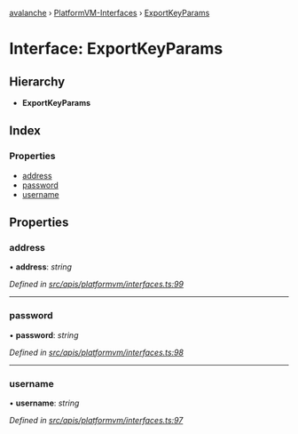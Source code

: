 [avalanche](../README.md) › [PlatformVM-Interfaces](../modules/platformvm_interfaces.md) › [ExportKeyParams](platformvm_interfaces.exportkeyparams.md)

# Interface: ExportKeyParams

## Hierarchy

* **ExportKeyParams**

## Index

### Properties

* [address](platformvm_interfaces.exportkeyparams.md#address)
* [password](platformvm_interfaces.exportkeyparams.md#password)
* [username](platformvm_interfaces.exportkeyparams.md#username)

## Properties

###  address

• **address**: *string*

*Defined in [src/apis/platformvm/interfaces.ts:99](https://github.com/ava-labs/avalanchejs/blob/8033096/src/apis/platformvm/interfaces.ts#L99)*

___

###  password

• **password**: *string*

*Defined in [src/apis/platformvm/interfaces.ts:98](https://github.com/ava-labs/avalanchejs/blob/8033096/src/apis/platformvm/interfaces.ts#L98)*

___

###  username

• **username**: *string*

*Defined in [src/apis/platformvm/interfaces.ts:97](https://github.com/ava-labs/avalanchejs/blob/8033096/src/apis/platformvm/interfaces.ts#L97)*
